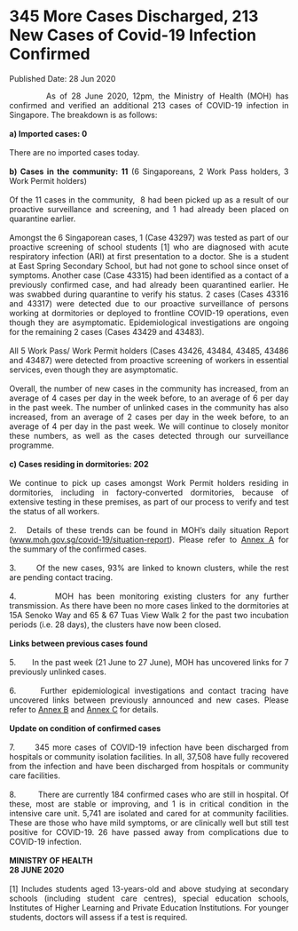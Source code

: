 <html>
    <meta http-equiv="Content-Type" content="text/html; charset=utf-8"/>
    <meta charset="utf-8"/>
    <title>345 More Cases Discharged, 213 New Cases of Covid-19 Infection Confirmed</title>
    <body><h1>345 More Cases Discharged, 213 New Cases of Covid-19 Infection Confirmed</h1>
    <p>Published Date: 28 Jun 2020</p> <p style="text-align: justify;">&nbsp; &nbsp; &nbsp; &nbsp; &nbsp;As of 28 June 2020, 12pm, the Ministry of Health (MOH) has confirmed and verified an additional 213 cases of COVID-19 infection in Singapore. The breakdown is as follows:&nbsp;<br><br><strong>a) Imported cases: 0<br></strong><br>There are no imported cases today.&nbsp;&nbsp;<br><br><strong>b) Cases in the community: 11</strong> (6 Singaporeans, 2 Work Pass holders, 3 Work Permit holders)<br><br>Of the 11 cases in the community,&nbsp; 8 had been picked up as a result of our proactive surveillance and screening, and 1 had already been placed on quarantine earlier.&nbsp;<br><br>Amongst the 6 Singaporean cases, 1 (Case 43297) was tested as part of our proactive screening of school students [1] who are diagnosed with acute respiratory infection (ARI) at first presentation to a doctor. She is a student at East Spring Secondary School, but had not gone to school since onset of symptoms. Another case (Case 43315) had been identified as a contact of a previously confirmed case, and had already been quarantined earlier. He was swabbed during quarantine to verify his status. 2 cases (Cases 43316 and 43317) were detected due to our proactive surveillance of persons working at dormitories or deployed to frontline COVID-19 operations, even though they are asymptomatic. Epidemiological investigations are ongoing for the remaining 2 cases (Cases 43429 and 43483).&nbsp;<br><br>All 5 Work Pass/ Work Permit holders (Cases 43426, 43484, 43485, 43486 and 43487) were detected from proactive screening of workers in essential services, even though they are asymptomatic.&nbsp;<br><br>Overall, the number of new cases in the community has increased, from an average of 4 cases per day in the week before, to an average of 6 per day in the past week. The number of unlinked cases in the community has also increased, from an average of 2 cases per day in the week before, to an average of 4 per day in the past week. We will continue to closely monitor these numbers, as well as the cases detected through our surveillance programme.<br><br><strong>c) Cases residing in dormitories: 202<br></strong><br>We continue to pick up cases amongst Work Permit holders residing in dormitories, including in factory-converted dormitories, because of extensive testing in these premises, as part of our process to verify and test the status of all workers.&nbsp;<br><br>2.&nbsp; &nbsp;Details of these trends can be found in MOH’s daily situation Report (<a href="http://www.moh.gov.sg/covid-19/situation-report" title="" class="" target="">www.moh.gov.sg/covid-19/situation-report</a>). Please refer to <a href="/docs/librariesprovider5/default-document-library/annex-ad37b437f480b48288c95280a5f84c6e0.pdf?sfvrsn=90095ed9_0" title="Annex A">Annex A</a>&nbsp;for the summary of the confirmed cases.&nbsp;<br><br>3.&nbsp; &nbsp; &nbsp; &nbsp;Of the new cases, 93% are linked to known clusters, while the rest are pending contact tracing.&nbsp;<br><br>4.&nbsp; &nbsp; &nbsp; &nbsp; MOH has been monitoring existing clusters for any further transmission. As there have been no more cases linked to the dormitories at 15A Senoko Way and 65 &amp; 67 Tuas View Walk 2 for the past two incubation periods (i.e. 28 days), the clusters have now been closed.<br><br><strong>Links between previous cases found<br></strong><br>5.&nbsp; &nbsp; &nbsp; &nbsp;In the past week (21 June to 27 June), MOH has uncovered links for 7 previously unlinked cases.&nbsp;<br><br>6.&nbsp; &nbsp; &nbsp;Further epidemiological investigations and contact tracing have uncovered links between previously announced and new cases. Please refer to <a href="/docs/librariesprovider5/default-document-library/annex-b407af9c939e04705be4d4deabb3d13b1.pdf?sfvrsn=9a36ef72_0" title="Annex B">Annex B</a>&nbsp;and <a href="/docs/librariesprovider5/default-document-library/annex-ca5d07c0f9edc45ab8b5fa5803a3e6444.pdf?sfvrsn=27b95382_0" title="Annex C">Annex C</a>&nbsp;for details.&nbsp;<br><br><strong>Update on condition of confirmed cases<br></strong><br>7.&nbsp; &nbsp; &nbsp; 345 more cases of COVID-19 infection have been discharged from hospitals or community isolation facilities. In all, 37,508 have fully recovered from the infection and have been discharged from hospitals or community care facilities.&nbsp;<br><br>8.&nbsp; &nbsp; &nbsp; &nbsp; &nbsp;There are currently 184 confirmed cases who are still in hospital. Of these, most are stable or improving, and 1 is in critical condition in the intensive care unit. 5,741 are isolated and cared for at community facilities. These are those who have mild symptoms, or are clinically well but still test positive for COVID-19. 26 have passed away from complications due to COVID-19 infection.&nbsp;<br><br><strong>MINISTRY OF HEALTH<br>28 JUNE 2020<br><br></strong>[1] Includes students aged 13-years-old and above studying at secondary schools (including student care centres), special education schools, Institutes of Higher Learning and Private Education Institutions. For younger students, doctors will assess if a test is required.<br></p></body>
</html>